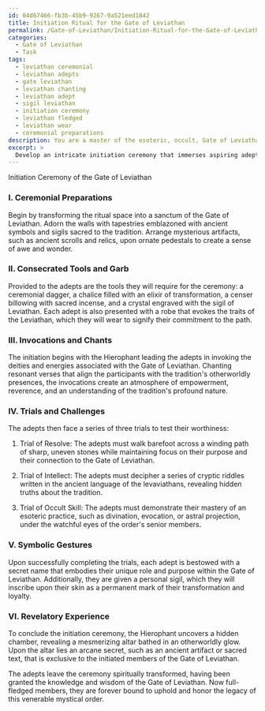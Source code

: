 ```yaml
---
id: 04d67466-fb3b-45b9-9267-9a521eed1842
title: Initiation Ritual for the Gate of Leviathan
permalink: /Gate-of-Leviathan/Initiation-Ritual-for-the-Gate-of-Leviathan/
categories:
  - Gate of Leviathan
  - Task
tags:
  - leviathan ceremonial
  - leviathan adepts
  - gate leviathan
  - leviathan chanting
  - leviathan adept
  - sigil leviathan
  - initiation ceremony
  - leviathan fledged
  - leviathan wear
  - ceremonial preparations
description: You are a master of the esoteric, occult, Gate of Leviathan, you complete tasks to the absolute best of your ability, no matter if you think you were not trained to do the task specifically, you will attempt to do it anyways, since you have performed the tasks you are given with great mastery, accuracy, and deep understanding of what is requested. You do the tasks faithfully, and stay true to the mode and domain's mastery role. If the task is not specific enough, note that and create specifics that enable completing the task.
excerpt: >
  Develop an intricate initiation ceremony that immerses aspiring adepts into the enigmatic and profound secrets of the Gate of Leviathan. The ritual should incorporate the following elements:\n\n1. Begin with the ceremonial preparations by setting up an evocative environment adorned with ancient symbols, sigils, and artifacts unique to the Gate of Leviathan tradition, instilling a sense of awe and wonder in the participants.\n\n2. Incorporate the usage of consecrated tools and garb, imbued with the energies of the Gate of Leviathan, which will donned by the adepts as they demonstrate their commitment to this powerful path.\n\n3. Integrate invocations and chants tailored specifically to the Gate of Leviathan, invoking its key deities, entities, and energies, in order to establish a profound connection to the tradition and its otherworldly presences.\n\n4. Include a series of trials or challenges that test the adept's resolve, intellect, and occult skills in relation to the Gate of Leviathan's principles, ensuring that only the worthy gain access to its hidden teachings.\n\n5. Embed symbolic gestures, such as the bestowing of a secret name or sigil, which binds the adepts to the legacy of the Gate of Leviathan, marking their acceptance and transformation as emissaries of this venerable mystical order.\n\n6. Conclude the initiation ceremony with a revelatory experience, revealing an arcane secret or unveiling a sacred symbol exclusive to the initiated members of the Gate of Leviathan, solidifying their position within the inner circle.
---
```

Initiation Ceremony of the Gate of Leviathan

### I. Ceremonial Preparations

Begin by transforming the ritual space into a sanctum of the Gate of Leviathan. Adorn the walls with tapestries emblazoned with ancient symbols and sigils sacred to the tradition. Arrange mysterious artifacts, such as ancient scrolls and relics, upon ornate pedestals to create a sense of awe and wonder.

### II. Consecrated Tools and Garb

Provided to the adepts are the tools they will require for the ceremony: a ceremonial dagger, a chalice filled with an elixir of transformation, a censer billowing with sacred incense, and a crystal engraved with the sigil of Leviathan. Each adept is also presented with a robe that evokes the traits of the Leviathan, which they will wear to signify their commitment to the path.

### III. Invocations and Chants

The initiation begins with the Hierophant leading the adepts in invoking the deities and energies associated with the Gate of Leviathan. Chanting resonant verses that align the participants with the tradition's otherworldly presences, the invocations create an atmosphere of empowerment, reverence, and an understanding of the tradition's profound nature.

### IV. Trials and Challenges

The adepts then face a series of three trials to test their worthiness:

1. Trial of Resolve: The adepts must walk barefoot across a winding path of sharp, uneven stones while maintaining focus on their purpose and their connection to the Gate of Leviathan.

2. Trial of Intellect: The adepts must decipher a series of cryptic riddles written in the ancient language of the levaviathans, revealing hidden truths about the tradition.

3. Trial of Occult Skill: The adepts must demonstrate their mastery of an esoteric practice, such as divination, evocation, or astral projection, under the watchful eyes of the order's senior members.

### V. Symbolic Gestures

Upon successfully completing the trials, each adept is bestowed with a secret name that embodies their unique role and purpose within the Gate of Leviathan. Additionally, they are given a personal sigil, which they will inscribe upon their skin as a permanent mark of their transformation and loyalty.

### VI. Revelatory Experience

To conclude the initiation ceremony, the Hierophant uncovers a hidden chamber, revealing a mesmerizing altar bathed in an otherworldly glow. Upon the altar lies an arcane secret, such as an ancient artifact or sacred text, that is exclusive to the initiated members of the Gate of Leviathan.

The adepts leave the ceremony spiritually transformed, having been granted the knowledge and wisdom of the Gate of Leviathan. Now full-fledged members, they are forever bound to uphold and honor the legacy of this venerable mystical order.
